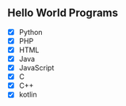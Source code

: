 ## Hello World Programs

- [x] Python
- [x] PHP
- [x] HTML
- [x] Java
- [x] JavaScript
- [x] C
- [x] C++
- [x] kotlin
